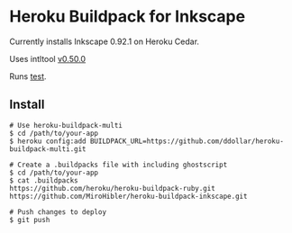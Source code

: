 # Heroku Buildpack for Inkscape

Currently installs Inkscape 0.92.1 on Heroku Cedar.

Uses intltool [v0.50.0](https://launchpad.net/intltool)

Runs [test](https://github.com/duhast/heroku-inkscape-test).

## Install

    # Use heroku-buildpack-multi
    $ cd /path/to/your-app
    $ heroku config:add BUILDPACK_URL=https://github.com/ddollar/heroku-buildpack-multi.git

    # Create a .buildpacks file with including ghostscript
    $ cd /path/to/your-app
    $ cat .buildpacks
    https://github.com/heroku/heroku-buildpack-ruby.git
    https://github.com/MiroHibler/heroku-buildpack-inkscape.git

    # Push changes to deploy
    $ git push
